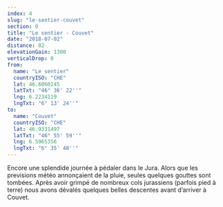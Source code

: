 ```yaml
---
index: 4
slug: "le-sentier-couvet"
section: 0
title: "Le sentier - Couvet"
date: "2018-07-02"
distance: 82
elevationGain: 1300
verticalDrop: 0
from:
  name: "Le sentier"
  countryISO: "CHE"
  lat: 46.6060245
  latTxt: "46° 36' 22''"
  lng: 6.2234119
  lngTxt: "6° 13' 24''"
to:
  name: "Couvet"
  countryISO: "CHE"
  lat: 46.9331497
  latTxt: "46° 55' 59''"
  lng: 6.5965356
  lngTxt: "6° 35' 48''"
---
```


Encore une splendide journée à pédaler dans le Jura. Alors que les previsions météo annonçaient de la pluie, seules quelques gouttes sont tombées. Après avoir grimpé de nombreux cols jurassiens (parfois pied à terre) nous avons dévalés quelques belles descentes avant d’arriver à Couvet.
